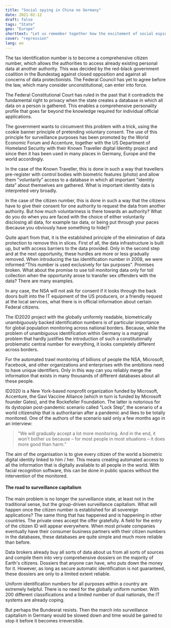 ```yaml
---
title: "Social spying in China no Germany"
date: 2021-02-12
draft: false
tags: "State"
geo: "Europe"
shorttext: "Let us remember together how the excitement of social espionage in China once accompanied us. Suddenly it's quiet in my own country."
cover: "repression"
lang: en
---
```


The tax identification number is to become a comprehensive citizen number, which allows the authorities to access already existing personal data at another authority. This was decided by the red-black government coalition in the Bundestag against closed opposition and against all concerns of data protectionists. The Federal Council has yet to agree before the law, which many consider unconstitutional, can enter into force.

The Federal Constitutional Court has ruled in the past that it contradicts the fundamental right to privacy when the state creates a database in which all data on a person is gathered. This enables a comprehensive personality profile that goes far beyond the knowledge required for individual official applications.

The government wants to circumvent this problem with a trick, using the cookie banner principle of pretending voluntary consent. The use of this principle for surveillance purposes has been promoted by the World Economic Forum and Accenture, together with the US Department of Homeland Security with their Known Traveller digital Identity project and since then it has been used in many places in Germany, Europe and the world accordingly.

In the case of the Known Traveller, this is done in such a way that travellers pre-register with control bodies with biometric features (photo) and allow them "voluntarily” access to a database in which all important "identity data” about themselves are gathered. What is important identity data is interpreted very broadly.

In the case of the citizen number, this is done in such a way that the citizens have to give their consent for one authority to request the data from another authority. But how much voluntariness is there towards an authority? What do you do when you are faced with the choice of either voluntarily disclosing all data, for example tax data, or being put through your paces (because you obviously have something to hide)?

Quite apart from that, it is the established principle of the elimination of data protection to remove this in slices. First of all, the data infrastructure is built up, but with access barriers to the data provided. Only in the second step and at the next opportunity, these hurdles are more or less gradually removed. When introducing the tax identification number in 2008, we were informed:”This number is used exclusively for tax purposes". Promises broken. What about the promise to use toll monitoring data only for toll collection when the opportunity arose to transfer sex offenders with the data? There are many examples.

In any case, the NSA will not ask for consent if it looks through the back doors built into the IT equipment of the US producers, or a friendly request at the local services, what there is in official information about certain Federal citizens.

The ID2020 project with the globally uniformly readable, biometrically unambiguously backed identification numbers is of particular importance for global population monitoring across national borders. Because, while the problem of unambiguous identification within Germany is a marginal problem that hardly justifies the introduction of such a constitutionally problematic central number for everything, it looks completely different across borders.

For the automated trawl monitoring of billions of people the NSA, Microsoft, Facebook, and other organizations and enterprises with the ambitions need to have unique identifiers. Only in this way can you reliably merge the information that exists in many thousands of different databases about all these people.

ID2020 is a New York-based nonprofit organization funded by Microsoft, Accenture, the Gavi Vaccine Alliance (which in turn is funded by Microsoft founder Gates), and the Rockefeller Foundation. The latter is notorious for its dystopian post-pandemic scenario called "Lock Step”, the scenario of a world citizenship that is authoritarian after a pandemic and likes to be totally monitored. One of the authors of the scenario said only a few months ago in an interview:

> "We will gradually accept a lot more monitoring. And in the end, it won't bother us because – for most people in most situations – it does more good than harm.”

The aim of the organisation is to give every citizen of the world a biometric digital identity linked to him / her. This means creating automated access to all the information that is digitally available to all people in the world. With facial recognition software, this can be done in public spaces without the intervention of the monitored.

#### The road to surveillance capitalism

The main problem is no longer the surveillance state, at least not in the traditional sense, but the group-driven surveillance capitalism. What will happen once the citizen number is established for all sovereign applications? The same thing that has happened and is happening in other countries. The private ones accept the offer gratefully. A field for the entry of the citizen ID will appear everywhere. When most private companies eventually have their consumer business partners with their citizen numbers in the databases, these databases are quite simple and much more reliable than before.

Data brokers already buy all sorts of data about us from all sorts of sources and compile them into very comprehensive dossiers on the majority of Earth's citizens. Dossiers that anyone can have, who puts down the money for it. However, as long as secure automatic identification is not guaranteed, these dossiers are only to a limited extent reliable.

Uniform identification numbers for all purposes within a country are extremely helpful. There is no need for the globally uniform number. With 200 different classifications and a limited number of dual nationals, the IT systems are already coping.

But perhaps the Bundesrat resists. Then the march into surveillance capitalism in Germany would be slowed down and time would be gained to stop it before it becomes irreversible.
